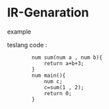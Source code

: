 # IR-Genaration

   example 
   
   teslang code :
        
            num sum(num a , num b){
                return a+b+3;
            }
            num main(){
                num c;
                c=sum(1 , 2);
                return 0;
            }
